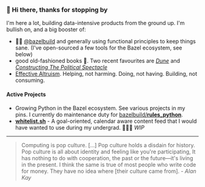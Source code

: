 

 
### 👋 Hi there, thanks for stopping by

I'm here a lot, building data-intensive products from the ground up. 
I'm bullish on, and a big booster of:

* 🌿💚 [@bazelbuild](https://github.com/bazelbuild/) and generally using functional principles to keep things sane. (I've open-sourced a few tools for the Bazel ecosystem, see below)
* good old-fashioned books 📖. Two recent favourites are [_Dune_](https://www.goodreads.com/book/show/44767458-dune) and [_Constructing The Political Spectacle_](https://www.goodreads.com/book/show/348524.Constructing_the_Political_Spectacle)
* [Effective Altruism](https://www.stitcher.com/podcast/vox/the-ezra-klein-show/e/65717914). Helping, not harming. Doing, not having. Building, not consuming.

#### Active Projects

* Growing Python in the Bazel ecosystem. See various projects in my pins. I currently do maintenance duty for [bazelbuild/**rules_python**](https://github.com/bazelbuild/rules_python).
* **[whitelist.sh](https://whitelist.sh/)** - A goal-oriented, calendar aware content feed that I would have wanted to use during my undergrad. 👷🏻‍♂️ _WIP_

---

> Computing is pop culture. [...] Pop culture holds a disdain for history. Pop culture is all about identity and feeling like you're participating, It has nothing to do with cooperation, the past or the future—it's living in the present. I think the same is true of most people who write code for money. They have no idea where [their culture came from]. - _Alan Kay_
